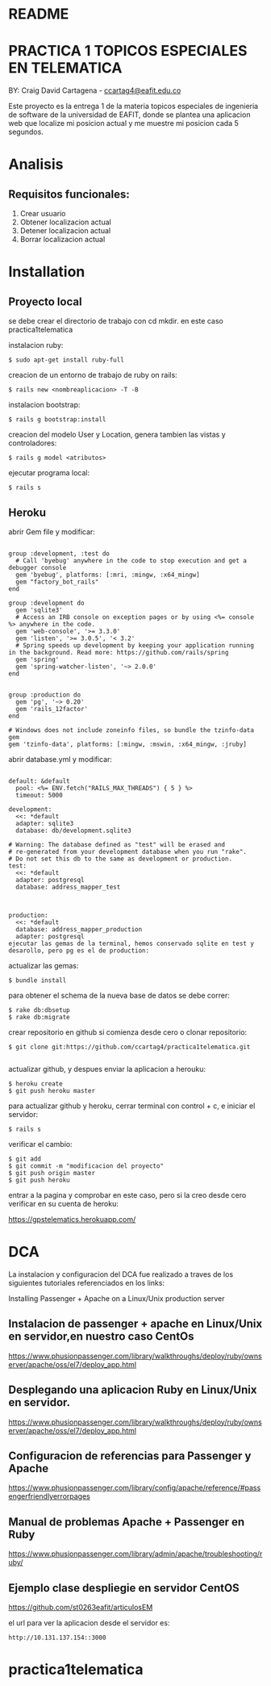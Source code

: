 # README


# PRACTICA 1 TOPICOS ESPECIALES EN TELEMATICA

BY: Craig David Cartagena - ccartag4@eafit.edu.co

Este proyecto es la entrega 1 de la materia topicos especiales de ingenieria de software de la universidad de EAFIT, donde se plantea una aplicacion web que localize mi posicion actual y me muestre mi posicion cada 5 segundos.

# Analisis

## Requisitos funcionales:

1. Crear usuario
2. Obtener localizacion actual
3. Detener localizacion actual
4. Borrar localizacion actual

# Installation

## Proyecto local

se debe crear el directorio de trabajo con cd mkdir. en este caso practica1telematica

instalacion ruby:

```
$ sudo apt-get install ruby-full
```

creacion de un entorno de trabajo de ruby on rails: 

```
$ rails new <nombreaplicacion> -T -B
```

instalacion bootstrap: 

```
$ rails g bootstrap:install
```

creacion del modelo User y Location, genera tambien las vistas y controladores: 

```
$ rails g model <atributos>
```

ejecutar programa local: 

```
$ rails s
```

## Heroku

abrir Gem file y modificar:

```

group :development, :test do
  # Call 'byebug' anywhere in the code to stop execution and get a debugger console
  gem 'byebug', platforms: [:mri, :mingw, :x64_mingw]
  gem "factory_bot_rails"
end

group :development do
  gem 'sqlite3'
  # Access an IRB console on exception pages or by using <%= console %> anywhere in the code.
  gem 'web-console', '>= 3.3.0'
  gem 'listen', '>= 3.0.5', '< 3.2'
  # Spring speeds up development by keeping your application running in the background. Read more: https://github.com/rails/spring
  gem 'spring'
  gem 'spring-watcher-listen', '~> 2.0.0'
end


group :production do
  gem 'pg', '~> 0.20'
  gem 'rails_12factor'
end

# Windows does not include zoneinfo files, so bundle the tzinfo-data gem
gem 'tzinfo-data', platforms: [:mingw, :mswin, :x64_mingw, :jruby]

```

abrir database.yml y modificar:

```

default: &default
  pool: <%= ENV.fetch("RAILS_MAX_THREADS") { 5 } %>
  timeout: 5000

development:
  <<: *default
  adapter: sqlite3
  database: db/development.sqlite3

# Warning: The database defined as "test" will be erased and
# re-generated from your development database when you run "rake".
# Do not set this db to the same as development or production.
test:
  <<: *default
  adapter: postgresql
  database: address_mapper_test
  


production:
  <<: *default
  database: address_mapper_production
  adapter: postgresql
ejecutar las gemas de la terminal, hemos conservado sqlite en test y desarollo, pero pg es el de production:
```
actualizar las gemas:

```
$ bundle install
```

para obtener el schema de la nueva base de datos se debe correr:

```
$ rake db:dbsetup
$ rake db:migrate
```
crear repositorio en github si comienza desde cero o clonar repositorio:

```
$ git clone git:https://github.com/ccartag4/practica1telematica.git


```
actualizar github, y despues enviar la aplicacion a herouku:

```
$ heroku create
$ git push heroku master
```

para actualizar github y heroku, cerrar terminal con control + c, e iniciar el servidor:

```
$ rails s
```

verificar el cambio:

```
$ git add
$ git commit -m "modificacion del proyecto"
$ git push origin master
$ git push heroku
```

entrar a la pagina y comprobar en este caso, pero si la creo desde cero verificar en su cuenta de heroku: 

https://gpstelematics.herokuapp.com/ 

# DCA

La instalacion y configuracion del DCA fue realizado a traves de los siguientes tutoriales referenciados en los links:

Installing Passenger + Apache on a Linux/Unix production server

## Instalacion de passenger + apache en Linux/Unix en servidor,en nuestro caso CentOs

https://www.phusionpassenger.com/library/walkthroughs/deploy/ruby/ownserver/apache/oss/el7/deploy_app.html

## Desplegando una aplicacion Ruby en Linux/Unix en servidor.

https://www.phusionpassenger.com/library/walkthroughs/deploy/ruby/ownserver/apache/oss/el7/deploy_app.html

## Configuracion de referencias para Passenger y Apache

https://www.phusionpassenger.com/library/config/apache/reference/#passengerfriendlyerrorpages

## Manual de problemas Apache + Passenger en Ruby

https://www.phusionpassenger.com/library/admin/apache/troubleshooting/ruby/

## Ejemplo clase despliegie en servidor CentOS

https://github.com/st0263eafit/articulosEM

el url para ver la aplicacion desde el servidor es:


```
http://10.131.137.154::3000

```


# practica1telematica
